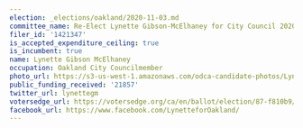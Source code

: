 ```yaml
---
election: _elections/oakland/2020-11-03.md
committee_name: Re-Elect Lynette Gibson-McElhaney for City Council 2020
filer_id: '1421347'
is_accepted_expenditure_ceiling: true
is_incumbent: true
name: Lynette Gibson McElhaney
occupation: Oakland City Councilmember
photo_url: https://s3-us-west-1.amazonaws.com/odca-candidate-photos/Lynette-Gibson-McElhaney.png
public_funding_received: '21857'
twitter_url: lynettegm
votersedge_url: https://votersedge.org/ca/en/ballot/election/87-f810b9/address/null/zip/94611/contests/contest/21267/candidate/151392?cty=ca%2falm
facebook_url: https://www.facebook.com/LynetteforOakland/
---
```


